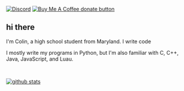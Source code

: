 [![Discord](https://img.shields.io/badge/discord-join-7389D8?style=flat&logo=discord)](https://discord.gg/uGuswsZwAT)
<span class="badge-buymeacoffee">
  <a href="https://ko-fi.com/colinh" title="Donate to this project using Buy Me A Coffee"><img src="https://img.shields.io/badge/buy%20me%20a%20coffee-donate-yellow.svg" alt="Buy Me A Coffee donate button" /></a>
</span>

## hi there
I'm Colin, a high school student from Maryland. I write code

I mostly write my programs in Python, but I'm also familiar with C, C++, Java, JavaScript, and Luau.

<br>

[![github stats](https://github-readme-stats.vercel.app/api?username=colinhartigan&theme=react)](https://github.com/anuraghazra/github-readme-stats)
